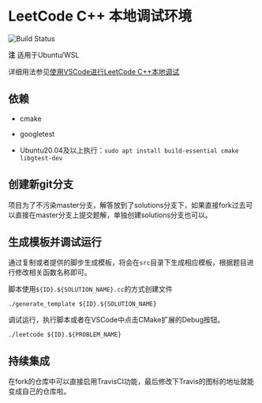 # LeetCode C++ 本地调试环境

![Build Status](https://github.com/github/docs/actions/workflows/workflow.yml/badge.svg?branch=main)

**注** 适用于Ubuntu/WSL

详细用法参见[使用VSCode进行LeetCode C++本地调试](https://github.com/Pokerpoke/LeetCode/blob/master/doc/%E4%BD%BF%E7%94%A8VSCode%E8%BF%9B%E8%A1%8CLeetCode%20C%2B%2B%E6%9C%AC%E5%9C%B0%E8%B0%83%E8%AF%95.md)

## 依赖

- cmake
- googletest

- Ubuntu20.04及以上执行：`sudo apt install build-essential cmake libgtest-dev`

## 创建新git分支

项目为了不污染master分支，解答放到了solutions分支下，如果直接fork过去可以直接在master分支上提交题解，单独创建solutions分支也可以。

## 生成模板并调试运行

通过复制或者提供的脚步生成模板，将会在`src`目录下生成相应模板，根据题目进行修改相关函数名称即可。

脚本使用`${ID}.${SOLUTION_NAME}.cc`的方式创建文件

```shell
./generate_template ${ID}.${SOLUTION_NAME}
```

调试运行，执行脚本或者在VSCode中点击CMake扩展的Debug按钮。

```shell
./leetcode ${ID}.${PROBLEM_NAME}
```

## 持续集成

在fork的仓库中可以直接启用TravisCI功能，最后修改下Travis的图标的地址就能变成自己的仓库啦。
